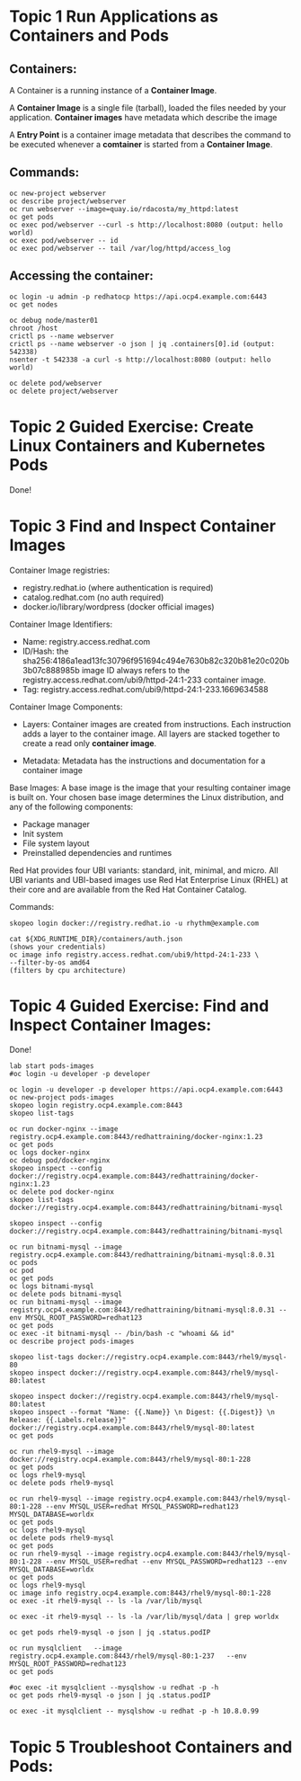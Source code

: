 # Topic 1 Run Applications as Containers and Pods

## Containers:
A Container is a running instance of a **Container Image**.

A **Container Image** is a single file (tarball), loaded the files needed by your application. **Container images** have metadata which describe the image

A **Entry Point** is a container image metadata that describes the command to be executed whenever a **comtainer** is started from a **Container Image**.

## Commands:

```
oc new-project webserver
oc describe project/webserver
oc run webserver --image=quay.io/rdacosta/my_httpd:latest
oc get pods
oc exec pod/webserver --curl -s http://localhost:8080 (output: hello world)
oc exec pod/webserver -- id
oc exec pod/webserver -- tail /var/log/httpd/access_log
```

## Accessing the container:

```
oc login -u admin -p redhatocp https://api.ocp4.example.com:6443
oc get nodes

oc debug node/master01
chroot /host
crictl ps --name webserver
crictl ps --name webserver -o json | jq .containers[0].id (output: 542338)
nsenter -t 542338 -a curl -s http://localhost:8080 (output: hello world)
```

```
oc delete pod/webserver
oc delete project/webserver
```
# Topic 2 Guided Exercise: Create Linux Containers and Kubernetes Pods
Done!

# Topic 3 Find and Inspect Container Images

Container Image registries:
- registry.redhat.io (where authentication is required)
- catalog.redhat.com (no auth required)
- docker.io/library/wordpress (docker official images)

Container Image Identifiers:
- Name: registry.access.redhat.com
- ID/Hash: the sha256:4186a1ead13fc30796f951694c494e7630b82c320b81e20c020b3b07c888985b image ID always refers to the registry.access.redhat.com/ubi9/httpd-24:1-233 container image.
- Tag: registry.access.redhat.com/ubi9/httpd-24:1-233.1669634588

Container Image Components:
- Layers: 
Container images are created from instructions. Each instruction adds a layer to the container image. All layers are stacked together to create a read only **container image**.

- Metadata: 
Metadata has the instructions and documentation for a container image

Base Images:
A base image is the image that your resulting container image is built on. Your chosen base image determines the Linux distribution, and any of the following components:
- Package manager
- Init system
- File system layout
- Preinstalled dependencies and runtimes

Red Hat provides four UBI variants: standard, init, minimal, and micro. All UBI variants and UBI-based images use Red Hat Enterprise Linux (RHEL) at their core and are available from the Red Hat Container Catalog.

Commands:

```
skopeo login docker://registry.redhat.io -u rhythm@example.com

cat ${XDG_RUNTIME_DIR}/containers/auth.json
(shows your credentials)
oc image info registry.access.redhat.com/ubi9/httpd-24:1-233 \
--filter-by-os amd64
(filters by cpu architecture)
```

# Topic 4 Guided Exercise: Find and Inspect Container Images:
Done!

```
lab start pods-images 
#oc login -u developer -p developer 

oc login -u developer -p developer https://api.ocp4.example.com:6443
oc new-project pods-images
skopeo login registry.ocp4.example.com:8443
skopeo list-tags

oc run docker-nginx --image registry.ocp4.example.com:8443/redhattraining/docker-nginx:1.23
oc get pods
oc logs docker-nginx 
oc debug pod/docker-nginx
skopeo inspect --config docker://registry.ocp4.example.com:8443/redhattraining/docker-nginx:1.23
oc delete pod docker-nginx 
skopeo list-tags docker://registry.ocp4.example.com:8443/redhattraining/bitnami-mysql

skopeo inspect --config docker://registry.ocp4.example.com:8443/redhattraining/bitnami-mysql

oc run bitnami-mysql --image registry.ocp4.example.com:8443/redhattraining/bitnami-mysql:8.0.31
oc pods
oc pod
oc get pods
oc logs bitnami-mysql 
oc delete pods bitnami-mysql 
oc run bitnami-mysql --image registry.ocp4.example.com:8443/redhattraining/bitnami-mysql:8.0.31 --env MYSQL_ROOT_PASSWORD=redhat123
oc get pods
oc exec -it bitnami-mysql -- /bin/bash -c "whoami && id"
oc describe project pods-images 

skopeo list-tags docker://registry.ocp4.example.com:8443/rhel9/mysql-80
skopeo inspect docker://registry.ocp4.example.com:8443/rhel9/mysql-80:latest

skopeo inspect docker://registry.ocp4.example.com:8443/rhel9/mysql-80:latest
skopeo inspect --format "Name: {{.Name}} \n Digest: {{.Digest}} \n Release: {{.Labels.release}}"  docker://registry.ocp4.example.com:8443/rhel9/mysql-80:latest
oc get pods

oc run rhel9-mysql --image docker://registry.ocp4.example.com:8443/rhel9/mysql-80:1-228 
oc get pods
oc logs rhel9-mysql  
oc delete pods rhel9-mysql 

oc run rhel9-mysql --image registry.ocp4.example.com:8443/rhel9/mysql-80:1-228 --env MYSQL_USER=redhat MYSQL_PASSWORD=redhat123 MYSQL_DATABASE=worldx
oc get pods
oc logs rhel9-mysql 
oc delete pods rhel9-mysql 
oc get pods
oc run rhel9-mysql --image registry.ocp4.example.com:8443/rhel9/mysql-80:1-228 --env MYSQL_USER=redhat --env MYSQL_PASSWORD=redhat123 --env MYSQL_DATABASE=worldx
oc get pods
oc logs rhel9-mysql 
oc image info registry.ocp4.example.com:8443/rhel9/mysql-80:1-228
oc exec -it rhel9-mysql -- ls -la /var/lib/mysql

oc exec -it rhel9-mysql -- ls -la /var/lib/mysql/data | grep worldx

oc get pods rhel9-mysql -o json | jq .status.podIP

oc run mysqlclient   --image registry.ocp4.example.com:8443/rhel9/mysql-80:1-237   --env MYSQL_ROOT_PASSWORD=redhat123
oc get pods

#oc exec -it mysqlclient --mysqlshow -u redhat -p -h 
oc get pods rhel9-mysql -o json | jq .status.podIP

oc exec -it mysqlclient -- mysqlshow -u redhat -p -h 10.8.0.99
```

# Topic 5 Troubleshoot Containers and Pods:

